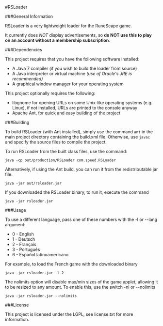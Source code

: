 #RSLoader

###General Information

RSLoader is a very lightweight loader for the RuneScape game.

It currently does _NOT_ display advertisements, so __do NOT use this to play on an account without a membership subscription__.

###Dependencies

This project requires that you have the following software installed:
* A Java 7 compiler (if you wish to build the loader from source)
* A Java interpreter or virtual machine _(use of Oracle's JRE is recommended)_
* A graphical window manager for your operating system

This project optionally requires the following:
* libgnome for opening URLs on some Unix-like operating systems (e.g. Linux), if not installed, URLs are printed to the console anyway
* Apache Ant, for quick and easy building of the project

###Building

To build RSLoader (with Ant installed), simply use the command `ant` in the main project directory containing the build.xml file.
Otherwise, use `javac` and specify the source files to compile the project.

To run RSLoader from the built class files, use the command:

`java -cp out/production/RSLoader com.speed.RSLoader`

Alternatively, if using the Ant build, you can run it from the redistributable jar file:

`java -jar out/rsloader.jar`

If you downloaded the RSLoader binary, to run it, execute the command

`java -jar rsloader.jar`

###Usage

To use a different language, pass one of these numbers with the -l or --lang argument:

* 0 - English
* 1 - Deutsch
* 2 - Français
* 3 - Português
* 6 - Español latinoamericano

For example, to load the French game with the downloaded binary

`java -jar rsloader.jar -l 2`

The nolimits option will disable max/min sizes of the game applet, allowing it to be resized to any amount.
To enable this, use the switch -nl or --nolimits

`java -jar rsloader.jar --nolimits`


###License

This project is licensed under the LGPL, see license.txt for more information.
